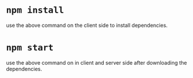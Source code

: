 # `npm install `
use the above command on the client side to install dependencies.
# `npm start `
use the above command on in client and server side after downloading the dependencies.
